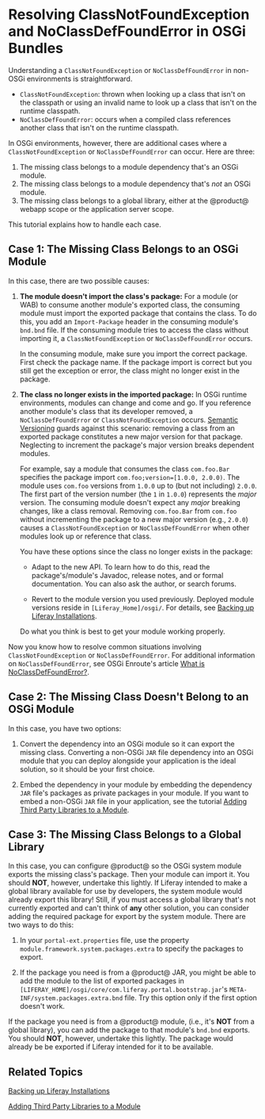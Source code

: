 # Resolving ClassNotFoundException and NoClassDefFoundError in OSGi Bundles [](id=resolving-classnotfoundexception-and-noclassdeffounderror-in-osgi-bundles)

Understanding a `ClassNotFoundException` or `NoClassDefFoundError` in non-OSGi
environments is straightforward. 

-   `ClassNotFoundException`: thrown when looking up a class that isn't on the
    classpath or using an invalid name to look up a class that isn't on the
    runtime classpath. 
-   `NoClassDefFoundError`: occurs when a compiled class references
    another class that isn't on the runtime classpath.

In OSGi environments, however, there are additional cases where a
`ClassNotFoundException` or `NoClassDefFoundError` can occur. Here are three:

1.  The missing class belongs to a module dependency that's an OSGi module. 
2.  The missing class belongs to a module dependency that's *not* an OSGi 
    module. 
3.  The missing class belongs to a global library, either at the @product@ 
    webapp scope or the application server scope. 

This tutorial explains how to handle each case.

## Case 1: The Missing Class Belongs to an OSGi Module [](id=case-1-the-missing-class-belongs-to-an-osgi-module)

In this case, there are two possible causes: 

1.  **The module doesn't import the class's package:** For a module (or WAB) to 
    consume another module's exported class, the consuming module must import 
    the exported package that contains the class. To do this, you add an
    `Import-Package` header in the consuming module's `bnd.bnd` file. If the
    consuming module tries to access the class without importing it, a 
    `ClassNotFoundException` or `NoClassDefFoundError` occurs. 

    In the consuming module, make sure you import the correct package. First 
    check the package name. If the package import is correct but you still get 
    the exception or error, the class might no longer exist in the package. 

2.  **The class no longer exists in the imported package:** In OSGi runtime 
    environments, modules can change and come and go. If you reference another
    module's class that its developer removed, a `NoClassDefFoundError` or
    `ClassNotFoundException` occurs.
    [Semantic Versioning](http://semver.org) 
    guards against this scenario: removing a class from an 
    exported package constitutes a new major version for that package. 
    Neglecting to increment the package's major version breaks dependent 
    modules. 

    For example, say a module that consumes the class `com.foo.Bar` specifies the 
    package import `com.foo;version=[1.0.0, 2.0.0)`. The module uses `com.foo` 
    versions from `1.0.0` up to (but not including) `2.0.0`. The first part of 
    the version number (the `1` in `1.0.0`) represents the *major* version. The 
    consuming module doesn't expect any *major* breaking changes, like a class 
    removal. Removing `com.foo.Bar` from `com.foo` without incrementing the 
    package to a new major version (e.g., `2.0.0`) causes a 
    `ClassNotFoundException` or `NoClassDefFoundError` when other modules look 
    up or reference that class. 

    You have these options since the class no longer exists in the package: 

    -   Adapt to the new API. To learn how to do this, read the 
        package's/module's Javadoc, release notes, and or formal documentation. 
        You can also ask the author, or search forums. 

    -   Revert to the module version you used previously. Deployed module 
        versions reside in `[Liferay_Home]/osgi/`. For details, see
        [Backing up Liferay Installations](/discover/deployment/-/knowledge_base/7-0/backing-up-a-liferay-installation#backing-up-liferays-file-system). 

    Do what you think is best to get your module working properly. 

Now you know how to resolve common situations involving `ClassNotFoundException` 
or `NoClassDefFoundError`. For additional information on `NoClassDefFoundError`, 
see OSGi Enroute's article 
[What is NoClassDefFoundError?](http://enroute.osgi.org/faq/class-not-found-exception.html). 

## Case 2: The Missing Class Doesn't Belong to an OSGi Module [](id=case-2-the-missing-class-doesnt-belong-to-an-osgi-module)

In this case, you have two options: 

1.  Convert the dependency into an OSGi module so it can export the missing 
    class. Converting a non-OSGi `JAR` file dependency into an OSGi module that 
    you can deploy alongside your application is the ideal solution, so it
    should be your first choice. 

2.  Embed the dependency in your module by embedding the dependency `JAR` file's
    packages as private packages in your module. If you want to embed a non-OSGi
    `JAR` file in your application, see the tutorial 
    [Adding Third Party Libraries to a Module](/develop/tutorials/-/knowledge_base/7-0/adding-third-party-libraries-to-a-module). 

## Case 3: The Missing Class Belongs to a Global Library [](id=case-3-the-missing-class-belongs-to-a-global-library)

In this case, you can configure @product@ so the OSGi system module exports 
the missing class's package. Then your module can import it. You should **NOT**, 
however, undertake this lightly. If Liferay intended to make a global library 
available for use by developers, the system module would already export this
library! Still, if you must access a global library that's not currently 
exported and can't think of **any** other solution, you can consider adding the 
required package for export by the system module. There are two ways to do this: 

1.  In your `portal-ext.properties` file, use the property
    `module.framework.system.packages.extra` to specify the packages to export. 

2.  If the package you need is from a @product@ JAR, you might be able to add 
    the module to the list of exported packages in
    `[LIFERAY_HOME]/osgi/core/com.liferay.portal.bootstrap.jar`'s
    `META-INF/system.packages.extra.bnd` file. Try this option 
    only if the first option doesn't work. 

If the package you need is from a @product@ module, (i.e., it's **NOT** 
from a global library), you can add the package to that module's `bnd.bnd` 
exports. You should **NOT**, however, undertake this lightly. The package would
already be be exported if Liferay intended for it to be available. 

## Related Topics [](id=related-topics)

[Backing up Liferay Installations](/discover/deployment/-/knowledge_base/7-0/backing-up-a-liferay-installation)

[Adding Third Party Libraries to a Module](/develop/tutorials/-/knowledge_base/7-0/adding-third-party-libraries-to-a-module)
